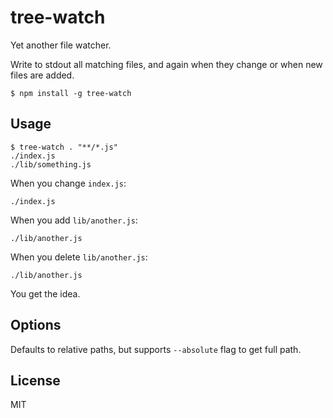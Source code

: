 # tree-watch

Yet another file watcher.

Write to stdout all matching files, and again when they change or when new files are added.

```
$ npm install -g tree-watch
```

## Usage

```
$ tree-watch . "**/*.js"
./index.js
./lib/something.js
```

When you change `index.js`:

```
./index.js
```

When you add `lib/another.js`:

```
./lib/another.js
```

When you delete `lib/another.js`:

```
./lib/another.js
```

You get the idea.

## Options

Defaults to relative paths, but supports `--absolute` flag to get full path.

## License

MIT

